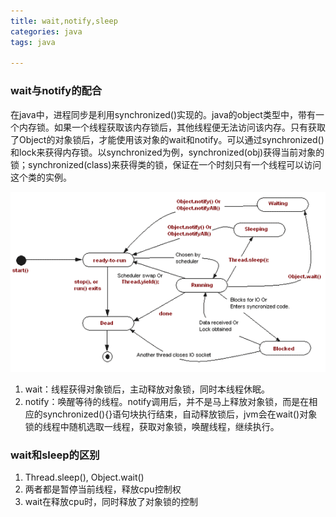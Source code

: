 ```yaml
---
title: wait,notify,sleep
categories: java
tags: java

---
```

### wait与notify的配合

在java中，进程同步是利用synchronized()实现的。java的object类型中，带有一个内存锁。如果一个线程获取该内存锁后，其他线程便无法访问该内存。只有获取了Object的对象锁后，才能使用该对象的wait和notify。可以通过synchronized()和lock来获得内存锁。以synchronized为例，synchronized(obj)获得当前对象的锁；synchronized(class)来获得类的锁，保证在一个时刻只有一个线程可以访问这个类的实例。
<!--more-->
![线程状态图](https://raw.githubusercontent.com/buptlsy/images/master/threads-java.gif)
1. wait：线程获得对象锁后，主动释放对象锁，同时本线程休眠。
2. notify：唤醒等待的线程。notify调用后，并不是马上释放对象锁，而是在相应的synchronized(){}语句块执行结束，自动释放锁后，jvm会在wait()对象锁的线程中随机选取一线程，获取对象锁，唤醒线程，继续执行。

### wait和sleep的区别

1. Thread.sleep(), Object.wait()
2. 两者都是暂停当前线程，释放cpu控制权
3. wait在释放cpu时，同时释放了对象锁的控制
